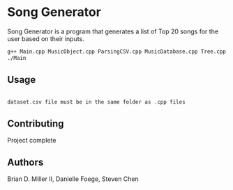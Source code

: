 # Song Generator

Song Generator is a program that generates a list of Top 20 songs for the user based on their inputs.


```bash
g++ Main.cpp MusicObject.cpp ParsingCSV.cpp MusicDatabase.cpp Tree.cpp -o Main
./Main
```

## Usage

```c++

dataset.csv file must be in the same folder as .cpp files

```

## Contributing

Project complete


## Authors

Brian D. Miller II, Danielle Foege, Steven Chen